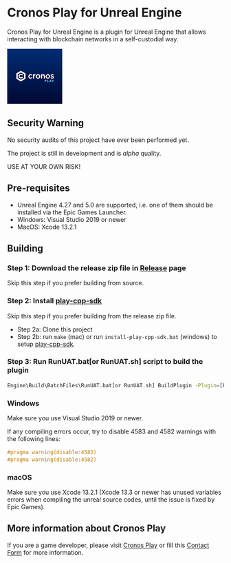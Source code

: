 # Cronos Play for Unreal Engine
Cronos Play for Unreal Engine is a plugin for Unreal Engine that allows interacting with
blockchain networks in a self-custodial way.

![Icon128.png](./Resources/Icon128.png)

## Security Warning

No security audits of this project have ever been performed yet.

The project is still in development and is *alpha* quality.

USE AT YOUR OWN RISK!

## Pre-requisites
- Unreal Engine 4.27 and 5.0 are supported, i.e. one of them should be installed via the Epic
  Games Launcher.
- Windows: Visual Studio 2019 or newer
- MacOS: Xcode 13.2.1

## Building

### Step 1: Download the release zip file in [Release](https://github.com/cronos-labs/play-unreal-plugin/releases) page
Skip this step if you prefer building from source.

### Step 2:  Install [play-cpp-sdk](https://github.com/cronos-labs/play-cpp-sdk)
Skip this step if you prefer building from the release zip file.

- Step 2a: Clone this project
- Step 2b: run `make` (mac) or run `install-play-cpp-sdk.bat` (windows) to setup [play-cpp-sdk](https://github.com/cronos-labs/play-cpp-sdk).

### Step 3: Run RunUAT.bat[or RunUAT.sh] script to build the plugin
``` bash
Engine\Build\BatchFiles\RunUAT.bat[or RunUAT.sh] BuildPlugin -Plugin=[Path to .uplugin file, must be outside engine directory] -Package=[Output directory] -Rocket
```

### Windows
Make sure you use Visual Studio 2019 or newer.

If any compiling errors occur, try to disable 4583 and 4582 warnings with the following lines:
```c++
#pragma warning(disable:4583)
#pragma warning(disable:4582)
```

###  macOS
Make sure you use Xcode 13.2.1 (Xcode 13.3 or newer has unused variables errors when compiling
the unreal source codes, until the issue is fixed by Epic Games).

## More information about Cronos Play
If you are a game developer, please visit [Cronos Play](https://cronos.org/play) or fill this
[Contact Form](https://airtable.com/shrFiQnLrcpeBp2lS) for more information.
